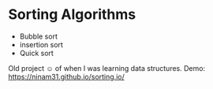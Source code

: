 # Sorting Algorithms
- Bubble sort
- insertion sort
- Quick sort

Old project ☺️ of when I was learning data structures.
Demo: https://ninam31.github.io/sorting.io/
